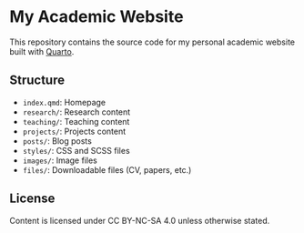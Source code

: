 # My Academic Website

This repository contains the source code for my personal academic website built with [Quarto](https://quarto.org/).

## Structure

- `index.qmd`: Homepage
- `research/`: Research content
- `teaching/`: Teaching content
- `projects/`: Projects content
- `posts/`: Blog posts
- `styles/`: CSS and SCSS files
- `images/`: Image files
- `files/`: Downloadable files (CV, papers, etc.)

## License

Content is licensed under CC BY-NC-SA 4.0 unless otherwise stated.
